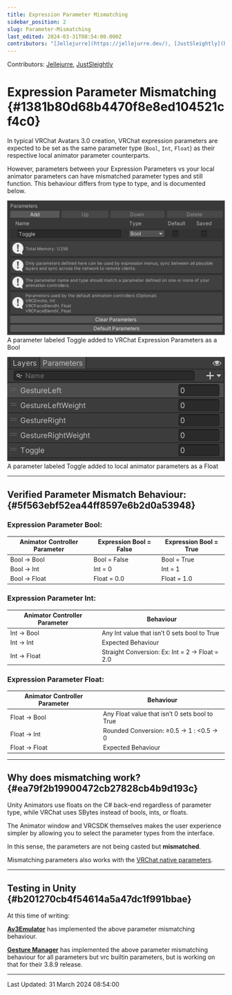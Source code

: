 ```yaml
---
title: Expression Parameter Mismatching
sidebar_position: 2
slug: Parameter-Mismatching
last_edited: 2024-03-31T08:54:00.000Z
contributors: "[Jellejurre](https://jellejurre.dev/), [JustSleightly](https://vrc.sleightly.dev/)"
---
```

Contributors: [Jellejurre](https://jellejurre.dev/), [JustSleightly](https://vrc.sleightly.dev/)



# Expression Parameter Mismatching {#1381b80d68b4470f8e8ed104521cf4c0}


In typical VRChat Avatars 3.0 creation, VRChat expression parameters are expected to be set as the same parameter type (`Bool`, `Int`, `Float`) as their respective local animator parameter counterparts.


However, parameters between your Expression Parameters vs your local animator parameters can have mismatched parameter types and still function. This behaviour differs from type to type, and is documented below.


<div class='notion-row'>
<div class='notion-column' style={{width: 'calc((100% - (min(32px, 4vw) * 1)) * 0.5)'}}>


![A parameter labeled Toggle added to VRChat Expression Parameters as a Bool](./Parameter-Mismatching.62b4338c-a3b3-4c21-af85-6e89dbe81769.png)<br/><GreyItalicText>A parameter labeled Toggle added to VRChat Expression Parameters as a Bool</GreyItalicText>


</div><div className='notion-spacer'></div>

<div class='notion-column' style={{width: 'calc((100% - (min(32px, 4vw) * 1)) * 0.5)'}}>


![A parameter labeled Toggle added to local animator parameters as a Float](./Parameter-Mismatching.56887656-c3dd-4ba0-9474-ffd3100e69e7.png)<br/><GreyItalicText>A parameter labeled Toggle added to local animator parameters as a Float</GreyItalicText>



</div><div className='notion-spacer'></div>
</div>


---


## Verified Parameter Mismatch Behaviour: {#5f563ebf52ea44ff8597e6b2d0a53948}


<div class='notion-row'>
<div class='notion-column' style={{width: 'calc((100% - (min(32px, 4vw) * 2)) * 0.33333333333333337)'}}>


### Expression Parameter Bool:



| Animator Controller Parameter | Expression Bool = False | Expression Bool = True |
| ----------------------------- | ----------------------- | ---------------------- |
| Bool → Bool                   | Bool = False            | Bool = True            |
| Bool → Int                    | Int = 0                 | Int = 1                |
| Bool → Float                  | Float = 0.0             | Float = 1.0            |


</div><div className='notion-spacer'></div>

<div class='notion-column' style={{width: 'calc((100% - (min(32px, 4vw) * 2)) * 0.3333333333333333)'}}>


### Expression Parameter Int:



| Animator Controller Parameter | Behaviour                                       |
| ----------------------------- | ----------------------------------------------- |
| Int → Bool                    | Any Int value that isn’t 0 sets bool to True    |
| Int → Int                     | Expected Behaviour                              |
| Int → Float                   | Straight Conversion:  Ex: Int = 2 → Float = 2.0 |


</div><div className='notion-spacer'></div>

<div class='notion-column' style={{width: 'calc((100% - (min(32px, 4vw) * 2)) * 0.3333333333333334)'}}>


### Expression Parameter Float:



| Animator Controller Parameter | Behaviour                                      |
| ----------------------------- | ---------------------------------------------- |
| Float → Bool                  | Any Float value that isn’t 0 sets bool to True |
| Float → Int                   | Rounded Conversion: ≥0.5 → 1 : \<0.5 → 0       |
| Float → Float                 | Expected Behaviour                             |


</div><div className='notion-spacer'></div>
</div>


---


## Why does mismatching work? {#ea79f2b19900472cb27828cb4b9d193c}


Unity Animators use floats on the C# back-end regardless of parameter type, while VRChat uses SBytes instead of bools, ints, or floats.


The Animator window and VRCSDK themselves makes the user experience simpler by allowing you to select the parameter types from the interface.


In this sense, the parameters are not being casted but **mismatched**.


Mismatching parameters also works with the [VRChat native parameters](https://docs.vrchat.com/docs/animator-parameters#parameters).


---


## Testing in Unity {#b201270cb4f54614a5a47dc1f991bbae}


At this time of writing:


[**Av3Emulator**](https://github.com/lyuma/Av3Emulator) has implemented the above parameter mismatching behaviour.


[**Gesture Manager**](https://github.com/BlackStartx/VRC-Gesture-Manager) has implemented the above parameter mismatching behaviour for all parameters but vrc builtin parameters, but is working on that for their 3.8.9 release.



---
<RightAlignedText>Last Updated: 31 March 2024 08:54:00</RightAlignedText>